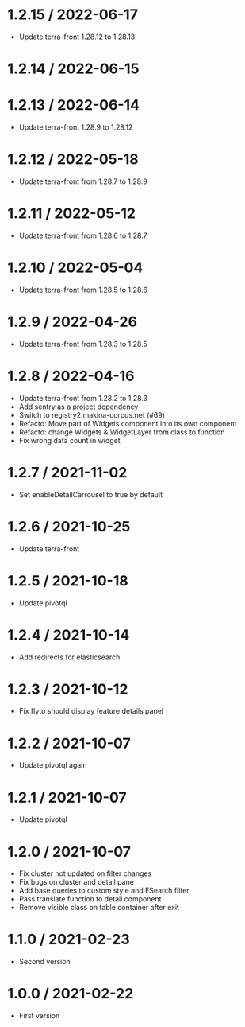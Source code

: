 
1.2.15 / 2022-06-17
===================

  * Update terra-front 1.28.12 to 1.28.13

1.2.14 / 2022-06-15
===================

1.2.13 / 2022-06-14
===================

  * Update terra-front 1.28.9 to 1.28.12

1.2.12 / 2022-05-18
===================

  * Update terra-front from 1.28.7 to 1.28.9

1.2.11 / 2022-05-12
===================

  * Update terra-front from 1.28.6 to 1.28.7

1.2.10 / 2022-05-04
===================

  * Update terra-front from 1.28.5 to 1.28.6

1.2.9 / 2022-04-26
==================

  * Update terra-front from 1.28.3 to 1.28.5

1.2.8 / 2022-04-16
==================

  * Update terra-front from 1.28.2 to 1.28.3
  * Add sentry as a project dependency
  * Switch to registry2.makina-corpus.net (#69)
  * Refacto: Move part of Widgets component into its own component
  * Refacto: change Widgets & WidgetLayer from class to function
  * Fix wrong data count in widget

1.2.7 / 2021-11-02
==================

  * Set enableDetailCarrousel to true by default

1.2.6 / 2021-10-25
==================

  * Update terra-front

1.2.5 / 2021-10-18
==================

  * Update pivotql

1.2.4 / 2021-10-14
==================

  * Add redirects for elasticsearch

1.2.3 / 2021-10-12
==================

  * Fix flyto should display feature details panel

1.2.2 / 2021-10-07
==================

  * Update pivotql again

1.2.1 / 2021-10-07
==================

  * Update pivotql

1.2.0 / 2021-10-07
==================

  * Fix cluster not updated on filter changes
  * Fix bugs on cluster and detail pane
  * Add base queries to custom style and ESearch filter
  * Pass translate function to detail component
  * Remove visible class on table container after exit

1.1.0 / 2021-02-23
==================

  * Second version

1.0.0 / 2021-02-22
==================

  * First version

